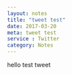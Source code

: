 ```yaml
---
layout: notes
title: "tweet test"
date: 2017-03-20
meta: tweet test
service : Twitter
category: Notes
---
```


hello test tweet
